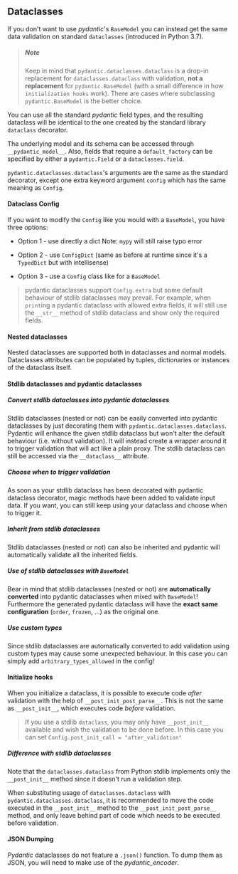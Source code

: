 ## Dataclasses

If you don't want to use _pydantic_'s `BaseModel` you can instead get the same data validation on standard `dataclasses` (introduced in Python 3.7).

> ##### Note
>
> Keep in mind that `pydantic.dataclasses.dataclass` is a drop-in replacement for `dataclasses.dataclass` with validation, __not a replacement__ for `pydantic.BaseModel` (with a small difference in how `initialization hooks` work). There are cases where subclassing `pydantic.BaseModel` is the better choice.

You can use all the standard _pydantic_ field types, and the resulting dataclass will be identical to the one created by the standard library `dataclass` decorator.

The underlying model and its schema can be accessed through `__pydantic_model__`. Also, fields that require a `default_factory` can be specified by either a `pydantic.Field` or a `dataclasses.field`.

`pydantic.dataclasses.dataclass`'s arguments are the same as the standard decorator, except one extra keyword argument `config` which has the same meaning as `Config`.


#### Dataclass Config

If you want to modify the `Config` like you would with a `BaseModel`, you have three options:

* Option 1 - use directly a dict
  Note: `mypy` will still raise typo error

* Option 2 - use `ConfigDict`
  (same as before at runtime since it's a `TypedDict` but with intellisense)

* Option 3 - use a `Config` class like for a `BaseModel`

> pydantic dataclasses support `Config.extra` but some default behaviour of stdlib dataclasses may prevail. For example, when `print`ing a pydantic dataclass with allowed extra fields, it will still use the `__str__` method of stdlib dataclass and show only the required fields.


#### Nested dataclasses

Nested dataclasses are supported both in dataclasses and normal models. Dataclasses attributes can be populated by tuples, dictionaries or instances of the dataclass itself.


#### Stdlib dataclasses and pydantic dataclasses


##### Convert stdlib dataclasses into pydantic dataclasses

Stdlib dataclasses (nested or not) can be easily converted into pydantic dataclasses by just decorating them with `pydantic.dataclasses.dataclass`. Pydantic will enhance the given stdlib dataclass but won't alter the default behaviour (i.e. without validation). It will instead create a wrapper around it to trigger validation that will act like a plain proxy. The stdlib dataclass can still be accessed via the `__dataclass__` attribute.


##### Choose when to trigger validation

As soon as your stdlib dataclass has been decorated with pydantic dataclass decorator, magic methods have been added to validate input data. If you want, you can still keep using your dataclass and choose when to trigger it.


##### Inherit from stdlib dataclasses

Stdlib dataclasses (nested or not) can also be inherited and pydantic will automatically validate all the inherited fields.


##### Use of stdlib dataclasses with `BaseModel`

Bear in mind that stdlib dataclasses (nested or not) are __automatically converted__ into pydantic dataclasses when mixed with `BaseModel`! Furthermore the generated pydantic dataclass will have the __exact same configuration__ (`order`, `frozen`, ...) as the original one.


##### Use custom types

Since stdlib dataclasses are automatically converted to add validation using custom types may cause some unexpected behaviour. In this case you can simply add `arbitrary_types_allowed` in the config!


#### Initialize hooks

When you initialize a dataclass, it is possible to execute code _after_ validation with the help of `__post_init_post_parse__`. This is not the same as `__post_init__`, which executes code _before_ validation.

> If you use a stdlib `dataclass`, you may only have `__post_init__` available and wish the validation to be done before. In this case you can set `Config.post_init_call = "after_validation"`


##### Difference with stdlib dataclasses

Note that the `dataclasses.dataclass` from Python stdlib implements only the `__post_init__` method since it doesn't run a validation step.

When substituting usage of `dataclasses.dataclass` with `pydantic.dataclasses.dataclass`, it is recommended to move the code executed in the `__post_init__` method to the `__post_init_post_parse__` method, and only leave behind part of code which needs to be executed before validation.


#### JSON Dumping

_Pydantic_ dataclasses do not feature a `.json()` function. To dump them as JSON, you will need to make use of the *pydantic_encoder*.
